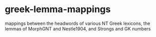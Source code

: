 # greek-lemma-mappings

mappings between the headwords of various NT Greek lexicons, the lemmas of MorphGNT and Nestle1904, and Strongs and GK numbers
